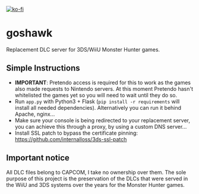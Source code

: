 [![ko-fi](https://www.ko-fi.com/img/githubbutton_sm.svg)](https://ko-fi.com/R6R21LO82)

# goshawk
Replacement DLC server for 3DS/WiiU Monster Hunter games. 

## Simple Instructions
- **IMPORTANT**: Pretendo access is required for this to work as the games also made requests to Nintendo servers. At this moment Pretendo hasn't whitelisted the games yet so you will need to wait until they do so.
- Run `app.py` with Python3 + Flask (`pip install -r requirements` will install all needed dependencies). Alternatively you can run it behind Apache, nginx...
- Make sure your console is being redirected to your replacement server, you can achieve this through a proxy, by using a custom DNS server...
- Install SSL patch to bypass the certificate pinning: https://github.com/internalloss/3ds-ssl-patch

## Important notice
All DLC files belong to CAPCOM, I take no ownership over them. The sole purpose of this project is the preservation of the DLCs that were served in the WiiU and 3DS systems over the years for the Monster Hunter games.
